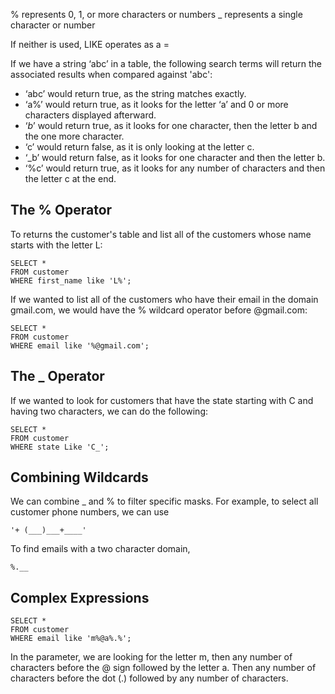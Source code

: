 
% represents 0, 1, or more characters or numbers
_ represents a single character or number

If neither is used, LIKE operates as a =

If we have a string ‘abc’ in a table, the following search terms will return the associated results when compared against 'abc':

- ‘abc’ would return true, as the string matches exactly.
- ‘a%’ would return true, as it looks for the letter ‘a’ and 0 or more characters displayed afterward.
- ‘_b_’ would return true, as it looks for one character, then the letter b and the one more character.
- ‘c’ would return false, as it is only looking at the letter c.
- ‘_b’ would return false, as it looks for one character and then the letter b.
- ‘%c’ would return true, as it looks for any number of characters and then the letter c at the end.

## The % Operator

To returns the customer's table and list all of the customers whose name starts with the letter L:

```
SELECT * 
FROM customer 
WHERE first_name like 'L%';
```

If we wanted to list all of the customers who have their email in the domain gmail.com, we would have the % wildcard operator before @gmail.com:

```
SELECT * 
FROM customer
WHERE email like '%@gmail.com';
```


## The _ Operator

If we wanted to look for customers that have the state starting with C and having two characters, we can do the following:

```
SELECT *
FROM customer
WHERE state Like 'C_';
```

## Combining Wildcards

We can combine _ and % to filter specific masks. For example, to select all customer phone numbers, we can use 
```
'+ (___)___+____'
```

To find emails with a two character domain,

```
%.__
```


## Complex Expressions

```
SELECT * 
FROM customer
WHERE email like 'm%@a%.%';
```

In the parameter, we are looking for the letter m, then any number of characters before the @ sign followed by the letter a. Then any number of characters before the dot (.) followed by any number of characters.